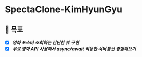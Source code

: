 # SpectaClone-KimHyunGyu

## 🐓 목표
- [x] ***영화 포스터 조회하는 간단한 뷰 구현***
- [x] ***무료 영화 API 사용해서 async/await 적용한 서버통신 경험해보기***
